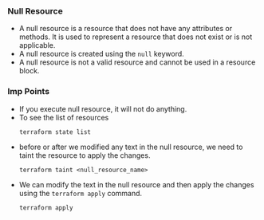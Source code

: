 ### Null Resource
- A null resource is a resource that does not have any attributes or methods. It is used to represent a resource that does not exist or is not applicable.
- A null resource is created using the `null` keyword.
- A null resource is not a valid resource and cannot be used in a resource block.

### Imp Points
- If you execute null resource, it will not do anything.
- To see the list of resources
    ```
    terraform state list
    ```
- before or after we modified any text in the null resource, we need to taint the resource to apply the changes.
    ```
    terraform taint <null_resource_name>
    ```
- We can modify the text in the null resource and then apply the changes using the `terraform apply` command.
    ```
    terraform apply
    ```